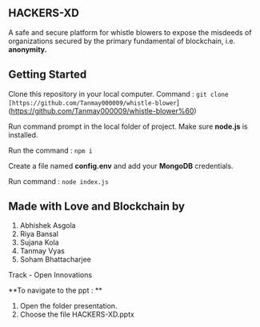 ## HACKERS-XD
A safe and secure platform for whistle blowers to expose the misdeeds of organizations secured by the primary fundamental of blockchain, i.e.  **anonymity.**

## Getting Started
Clone this repository in your local computer.
Command : `git clone [https://github.com/Tanmay000009/whistle-blower`](https://github.com/Tanmay000009/whistle-blower%60)

Run command prompt in the local folder of project.
Make sure **node.js** is installed.

Run the command :
`npm i`

Create a file named **config.env** and add your **MongoDB** credentials.

Run command :
`node index.js`

## Made with Love and Blockchain by
1. Abhishek Asgola
2. Riya Bansal
3. Sujana Kola
4. Tanmay Vyas
5. Soham Bhattacharjee

Track - Open Innovations

**To navigate to the ppt : ** 
1. Open the folder presentation. 
2. Choose the file HACKERS-XD.pptx 
